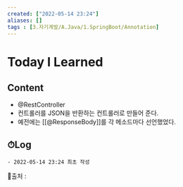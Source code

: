```yaml
---
created: ["2022-05-14 23:24"]
aliases: []
tags : [3.자기계발/A.Java/1.SpringBoot/Annotation]
---
```


# Today I Learned
## Content 
- @RestController
- 컨트롤러를 JSON을 반환하는 컨트롤러로 만들어 준다.
- 예전에는 [[@ResponseBody]]를 각 메소드마다 선언했었다.

## ⏱Log
	- 2022-05-14 23:24 최초 작성


📙출처 : 